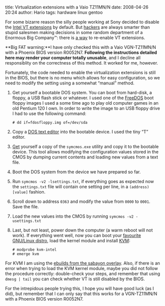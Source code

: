 title: Virtualization extensions with a Vaio TZ11MN/N
date: 2008-04-26 20:24
author: Hario
tags: hardware linux gentoo


For some bizarre reason the silly people working at Sony decided to
disable the [Intel VT
extensions](http://en.wikipedia.org/wiki/X86_virtualization#Intel_VT_.28IVT.29)
by default. But [hackers](http://catb.org/jargon/html/H/hacker.html) are
always smarter than stupid salesmen making decisions in some random
department of a Enormous Big Company™: there is [a
way](http://forum.notebookreview.com/showthread.php?t=189228&page=5) to
re-enable VT extensions.

**Big FAT warning:**I have only checked this with a Vaio VGN-TZ11MN/N
with a Phoenix BIOS version R0052N7. **Following the instructions
detailed here may render your computer totally unusable**, and I decline
all responsiblity on the correctness of this method. It worked for me,
however.

Fortunately, the code needed to enable the virtualization extensions is
still in the BIOS, but there is no menu which allows for easy
configuration, so we need to modify the setting using a somewhat
“manual” method.

1.  Get yourself a bootable DOS system. You can boot from hard-disk, a
    floppy, a USB flash stick or whatever. I used one of the
    [FreeDOS](http://www.freedos.org/) boot floppy images I used a some
    time ago to play old computer games in an old Pentium 120 I own. In
    order to write the image to an USB floppy drive I had to use the
    following command:

        # dd if=fdosfloppy.img of=/dev/sda

2.  Copy a [DOS text
    editor](http://short.stop.home.att.net/freesoft/txtedit1.htm) into
    the bootable device. I used the tiny “T” editor.

3.  [Get](http://www.filewatcher.com/b/ftp/ftp.supermicro.com/utility.0.0.html)
    yourself a copy of the `symcmos.exe` utility and copy it to the
    bootable device. This tool allows modifying the configuration values
    stored in the CMOS by dumping current contents and loading new
    values from a text file.

4.  Boot the DOS system from the device we have prepared so far.

5.  Run `symcmos -v2 -lsettings.txt`, if everything goes as expected now
    the `settings.txt` file will contain one setting per line, in a
    `(address)[value]` fashion.

6.  Scroll down to address `0363` and modify the value from `0000` to
    `0001`. Save the file.

7.  Load the new values into the CMOS by running
    `symcmos -v2 -usettings.txt`

8.  Last, but not least, power down the computer (a warm reboot will not
    work). If everything went well, now you can boot your [favourite
    GNU/Linux distro](http://gentoo.org), load the kernel module and
    install [KVM](http://kvm.qumranet.com/):

        # modprobe kvm-intel
        # emerge kvm

For KVM I am using the [ebuilds from the sabayon
overlay](http://svn.sabayonlinux.org/overlay/app-emulation/kvm/). Also,
if there is an error when trying to load the KVM kernel module, maybe
you did not follow the procedure correctly: double-check your steps, and
remember that using `dmesg | tail` you can check whether VT is still
disabled by the BIOS.

For the intrepidous people trying this, I hope you will have good luck
(as I did), but remember that I can only say that this works for a
VGN-TZ11MN/N with a Phoenix BIOS version R0052N7.
